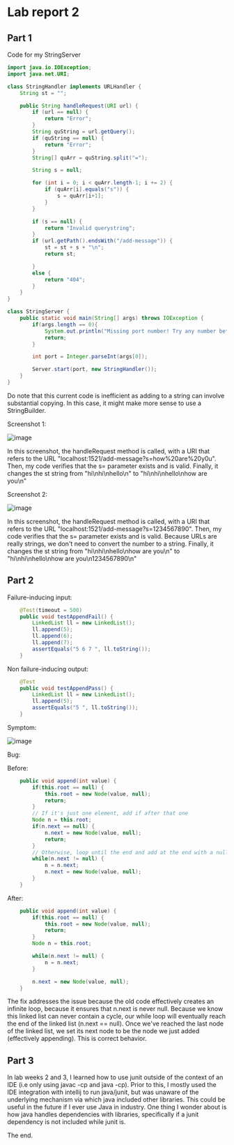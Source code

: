 # Lab report 2

## Part 1
Code for my StringServer
```java
import java.io.IOException;
import java.net.URI;

class StringHandler implements URLHandler {
    String st = "";

    public String handleRequest(URI url) {
        if (url == null) {
            return "Error";
        }
        String quString = url.getQuery();
        if (quString == null) {
            return "Error";
        }
        String[] quArr = quString.split("=");

        String s = null;

        for (int i = 0; i < quArr.length-1; i += 2) {
            if (quArr[i].equals("s")) {
                s = quArr[i+1];
            }
        }

        if (s == null) {
            return "Invalid querystring";
        }
        if (url.getPath().endsWith("/add-message")) {
            st = st + s + "\n";
            return st;

        }
        else {
            return "404";
        }
    }
}

class StringServer {
    public static void main(String[] args) throws IOException {
        if(args.length == 0){
            System.out.println("Missing port number! Try any number between 1024 to 49151");
            return;
        }

        int port = Integer.parseInt(args[0]);

        Server.start(port, new StringHandler());
    }
}
```

Do note that this current code is inefficient as adding to a string can involve substantial copying. In this case, it might make more sense to use a StringBuilder.

Screenshot 1:

![image](https://user-images.githubusercontent.com/37094599/214975115-e1a548e9-bd7f-49f8-9704-3e5aa11f763a.png)

In this screenshot, the handleRequest method is called, with a URI that refers to the URL "localhost:1521/add-message?s=how%20are%20y0u". Then, my code verifies that the s= parameter exists and is valid. Finally, it changes the st string from "hi\nhi\nhello\n" to "hi\nhi\nhello\nhow are you\n"

Screenshot 2:

![image](https://user-images.githubusercontent.com/37094599/214975448-6f6dca4a-1c8c-449c-a4c5-c39dd6d273a3.png)

In this screenshot, the handleRequest method is called, with a URI that refers to the URL "localhost:1521/add-message?s=1234567890". Then, my code verifies that the s= parameter exists and is valid. Because URLs are really strings, we don't need to convert the number to a string. Finally, it changes the st string from "hi\nhi\nhello\nhow are you\n" to "hi\nhi\nhello\nhow are you\n1234567890\n"


## Part 2

Failure-inducing input:
```java
    @Test(timeout = 500)
    public void testAppendFail() {
        LinkedList ll = new LinkedList();
        ll.append(5);
        ll.append(6);
        ll.append(7);
        assertEquals("5 6 7 ", ll.toString());
    }
 ```
 
Non failure-inducing output:
```java
    @Test
    public void testAppendPass() {
        LinkedList ll = new LinkedList();
        ll.append(5);
        assertEquals("5 ", ll.toString());
    }
```

Symptom:

![image](https://user-images.githubusercontent.com/37094599/214989027-dfc54f42-9980-4946-a000-57f6146124db.png)

Bug:

Before:

```java
    public void append(int value) {
        if(this.root == null) {
            this.root = new Node(value, null);
            return;
        }
        // If it's just one element, add if after that one
        Node n = this.root;
        if(n.next == null) {
            n.next = new Node(value, null);
            return;
        }
        // Otherwise, loop until the end and add at the end with a null
        while(n.next != null) {
            n = n.next;
            n.next = new Node(value, null);
        }
    }
```

After:

```java
    public void append(int value) {
        if(this.root == null) {
            this.root = new Node(value, null);
            return;
        }
        Node n = this.root;

        while(n.next != null) {
            n = n.next;
        }

        n.next = new Node(value, null);
    }
```

The fix addresses the issue because the old code effectively creates an infinite loop, because it ensures that n.next is never null. Because we know this linked list can never contain a cycle, our while loop will eventually reach the end of the linked list (n.next == null). Once we've reached the last node of the linked list, we set its next node to be the node we just added (effectively appending). This is correct behavior.

## Part 3

In lab weeks 2 and 3, I learned how to use junit outside of the context of an IDE (i.e only using javac -cp and java -cp). Prior to this, I mostly used the IDE integration with intellij to run java/junit, but was unaware of the underlying mechanism via which java included other libraries. This could be useful in the future if I ever use Java in industry. One thing I wonder about is how java handles dependencies with libraries, specifically if a junit dependency is not included while junit is.

The end.
